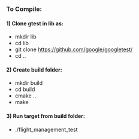 ### To Compile:

#### 1) Clone gtest in lib as:
   - mkdir lib
   - cd lib
   - git clone https://github.com/google/googletest/
   - cd ..

#### 2) Create build folder: 
   - mkdir build
   - cd build
   - cmake ..
   - make

#### 3) Run target from build folder: 
   - ./flight_management_test
